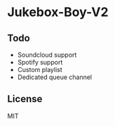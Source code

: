 # Jukebox-Boy-V2

## Todo

- Soundcloud support
- Spotify support
- Custom playlist
- Dedicated queue channel

## License

MIT
